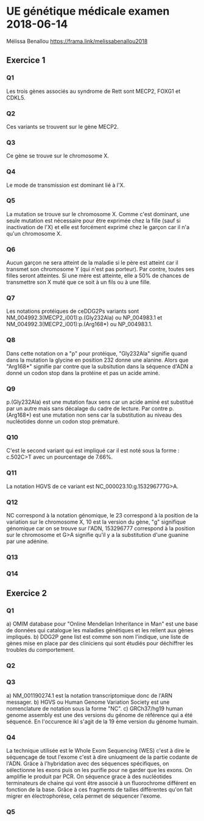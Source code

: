 # UE génétique médicale examen 2018-06-14
Mélissa Benallou
https://frama.link/melissabenallou2018

## Exercice 1
### Q1
Les trois gènes associés au syndrome de Rett sont MECP2, FOXG1 et CDKL5.
### Q2
Ces variants se trouvent sur le gène MECP2.
### Q3
Ce gène se trouve sur le chromosome X.
### Q4
Le mode de transmission est dominant lié à l'X.
### Q5
La mutation se trouve sur le chromosome X. Comme c'est dominant, une seule mutation est nécessaire pour être exprimée chez la fille (sauf si inactivation de l'X) et elle est forcément exprimé chez le garçon car il n'a qu'un chromosome X. 
### Q6
Aucun garçon ne sera atteint de la maladie si le père est atteint car il transmet son chromosome Y (qui n'est pas porteur). Par contre, toutes ses filles seront atteintes. Si une mère est atteinte, elle a 50% de chances de transmettre son X muté que ce soit à un fils ou à une fille.
### Q7
Les notations protéiques de ceDDG2Ps variants sont NM_004992.3(MECP2_i001):p.(Gly232Ala) ou NP_004983.1
et NM_004992.3(MECP2_i001):p.(Arg168*) ou NP_004983.1.
### Q8
Dans cette notation on a "p" pour protéique, "Gly232Ala" signifie quand dans la mutation la glycine en position 232 donne une alanine. Alors que "Arg168*" signifie par contre que la subsitution dans la séquence d'ADN a donné un codon stop dans la protéine et pas un acide aminé.
### Q9
p.(Gly232Ala) est une mutation faux sens car un acide aminé est substitué par un autre mais sans décalage du cadre de lecture. Par contre p.(Arg168*) est une mutation non sens car la substitution au niveau des nucléotides donne un codon stop prématuré.
### Q10
C'est le second variant qui est impliqué car il est noté sous la forme : c.502C>T avec un pourcentage de 7.66%.
### Q11
La notation HGVS de ce variant est NC_000023.10:g.153296777G>A.
### Q12
NC correspond à la notation génomique, le 23 correspond à la position de la variation sur le chromosome X, 10 est la version du gène, "g" signifique génomique car on se trouve sur l'ADN, 153296777 correspond à la position sur le chromosome et G>A signifie qu'il y a la substitution d'une guanine par une adénine.
### Q13

### Q14

## Exercice 2
### Q1
a) OMIM database pour "Online Mendelian Inheritance in Man" est une base de données qui catalogue les maladies génétiques et les relient aux gènes impliqués.
b) DDG2P gene list est comme son nom l'indique, une liste de gènes mise en place par des cliniciens qui sont étudiés pour déchiffrer les troubles du comportement. 
### Q2

### Q3
a) NM_001190274.1 est la notation transcriptomique donc de l'ARN messager.
b) HGVS ou Human Genome Variation Society est une nomenclature de notation sous la forme "NC".
c) GRCh37/hg19 human genome assembly est une des versions du génome de référence qui a été séquencé. En l'occurence ikl s'agit de la 19 ème version du génome humain.
### Q4
La technique utilisée est le Whole Exom Sequencing (WES) c'est à dire le séquençage de tout l'exome c'est à dire uniuqmeent de la partie codante de l'ADN. Grâce à l'hybridation avec des séquences spécifiques, on sélectionne les exons puis on les purifie pour ne garder que les exons. On amplifie le produit par PCR. On séquence grace à des nucléotides terminateurs de chaine qui vont être associé à un fluorochrome différent en fonction de la base. Grâce à ces fragments de tailles différentes qu'on fait migrer en électrophorèse, cela permet de séquencer l'exome.
### Q5 

